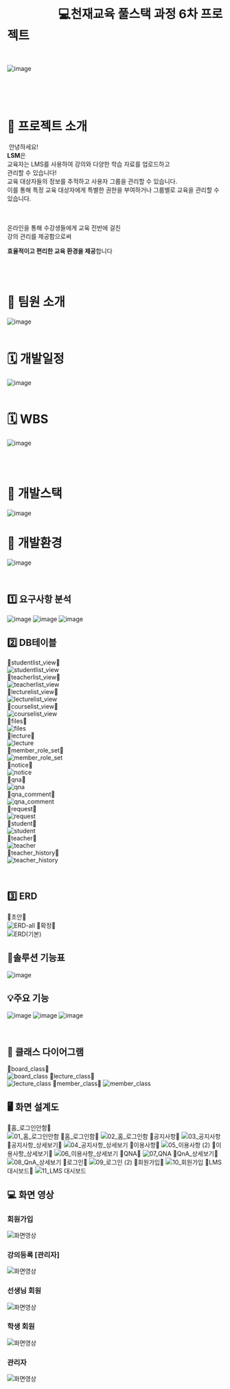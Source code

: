 # &nbsp;&nbsp;&nbsp;&nbsp;&nbsp;&nbsp;&nbsp;&nbsp;&nbsp;&nbsp;&nbsp;&nbsp;&nbsp;&nbsp;&nbsp;&nbsp;&nbsp;&nbsp;💻천재교육 풀스택 과정 6차 프로젝트 
<br/>

![image](https://github.com/dongsoopdev/team26/assets/65212187/9b4a2dda-f58a-4f6a-90a9-d28872cfe38e)



&nbsp;&nbsp;&nbsp;&nbsp;&nbsp;&nbsp;&nbsp;&nbsp;&nbsp;&nbsp;&nbsp;&nbsp;&nbsp;&nbsp;&nbsp;&nbsp;&nbsp;&nbsp;&nbsp;&nbsp;&nbsp;&nbsp;&nbsp;&nbsp;&nbsp;&nbsp;&nbsp;&nbsp;&nbsp;&nbsp;&nbsp;&nbsp;&nbsp;&nbsp;&nbsp;&nbsp;&nbsp;&nbsp;&nbsp;&nbsp;&nbsp;&nbsp;&nbsp;&nbsp;&nbsp;&nbsp;&nbsp;&nbsp;&nbsp;&nbsp;&nbsp;&nbsp;&nbsp;&nbsp;&nbsp;&nbsp;&nbsp;&nbsp;&nbsp;&nbsp;
​
<br/><br/>
​
# 📂 프로젝트 소개 
​
안녕하세요! <br/>
**LSM**은 <br/>
교육자는 LMS를 사용하여 강의와 다양한 학습 자료를 업로드하고 <br/>
관리할 수 있습니다!<br/>
교육 대상자들의 정보를 추적하고 사용자 그룹을 관리할 수 있습니다. <br/>
이를 통해 특정 교육 대상자에게 특별한 권한을 부여하거나 
그룹별로 교육을 관리할 수 있습니다. <br/>


​<br/><br/>
온라인을 통해 수강생들에게 교육 전반에 걸친 <br/>
강의 관리를 제공함으로써 <br/>

**효율적이고 편리한 교육 환경을 제공**합니다
 <br/> <br/>
 

<br/>



  # 👤 팀원 소개
![image](https://github.com/dongsoopdev/team26/assets/65212187/da0ef67a-60dd-4dad-9dfc-a527d2cc091b)
​
<br/>
​
# 🗓 개발일정
![image](https://github.com/dongsoopdev/team26/assets/65212187/bab377c1-3f45-4eb7-bda5-046f35b87f3f)
<br/>
​
# 🗓 WBS
![image](https://github.com/dongsoopdev/team26/assets/65212187/245b2d73-5555-4148-8304-5015736546f7)

<br/>
​

#  🔨 개발스택
![image](https://github.com/dongsoopdev/team26/assets/65212187/6384ad57-b657-4915-8baf-d990f83ed0e0)
#  🔨 개발환경
![image](https://github.com/dongsoopdev/team26/assets/65212187/ead6d710-24be-49eb-b458-6f91e01dfa04)


<br/>

## 1️⃣ 요구사항 분석
![image](https://github.com/dongsoopdev/team26/assets/65212187/f9459fb5-76e7-48d7-8071-3d5d2412a1fb)
![image](https://github.com/dongsoopdev/team26/assets/65212187/a753375e-f019-4d57-8989-fdfce05b980b)
![image](https://github.com/dongsoopdev/team26/assets/65212187/3d720783-fda4-4798-9255-383bbc2d5e63)

## 2️⃣ DB테이블
🔹studentlist_view🔹<br/>
![studentlist_view](https://github.com/dongsoopdev/team26/assets/65212187/67134438-8981-408d-996f-b04817fd08dc)<br/>
🔹teacherlist_view🔹<br/>
![teacherlist_view](https://github.com/dongsoopdev/team26/assets/65212187/95448f5f-a0d9-4688-8d16-a5b88a60cba7)<br/>
🔹lecturelist_view🔹<br/>
![lecturelist_view](https://github.com/dongsoopdev/team26/assets/65212187/b4373b45-918c-4f27-a96e-2a93437d2984)<br/>
🔹courselist_view🔹<br/>
![courselist_view](https://github.com/dongsoopdev/team26/assets/65212187/754aa964-3b83-4ec6-b809-e3b2d770a5b4)<br/>
🔹files🔹<br/>
![files](https://github.com/dongsoopdev/team26/assets/65212187/98a789e3-9b68-450c-8541-3bc9067902ae)<br/>
🔹lecture🔹<br/>
![lecture](https://github.com/dongsoopdev/team26/assets/65212187/b59d7ab9-505c-4753-84fd-6387c421ebc3)<br/>
🔹member_role_set🔹<br/>
![member_role_set](https://github.com/dongsoopdev/team26/assets/65212187/9ce7083f-37b6-4680-a010-63641d4d90df)<br/>
🔹notice🔹<br/>
![notice](https://github.com/dongsoopdev/team26/assets/65212187/cee9a9d6-c5a3-4a9b-810f-c0fbce64fb1d)<br/>
🔹qna🔹<br/>
![qna](https://github.com/dongsoopdev/team26/assets/65212187/e9f77f75-d133-4e25-b89e-9cf7dd950fcd)<br/>
🔹qna_comment🔹<br/>
![qna_comment](https://github.com/dongsoopdev/team26/assets/65212187/52841c27-8713-4ed7-be5b-b5762811a055)<br/>
🔹request🔹<br/>
![request](https://github.com/dongsoopdev/team26/assets/65212187/0de67b8e-067d-46d7-a242-8e08bb040a11)<br/>
🔹student🔹<br/>
![student](https://github.com/dongsoopdev/team26/assets/65212187/141c3a46-ffcd-4758-93aa-9e954a5ebf1e)<br/>
🔹teacher🔹<br/>
![teacher](https://github.com/dongsoopdev/team26/assets/65212187/27983ad4-0663-4fc4-8b3d-25203a737ba2)<br/>
🔹teacher_history🔹<br/>
![teacher_history](https://github.com/dongsoopdev/team26/assets/65212187/019881e5-5398-4246-9e29-0df5b3885c23)<br/>

<br/>


## 3️⃣ ERD
🔹초안🔹  
![ERD-all](https://github.com/dongsoopdev/team26/assets/65212187/f96908b2-b57b-4f16-882a-4c8da7d58b69)
🔹확정🔹  
![ERD(기본)](https://github.com/dongsoopdev/team26/assets/65212187/8669f29a-5e7b-446b-8b90-8f0006a40e12)

## 🔎솔루션 기능표
![image](https://github.com/dongsoopdev/team26/assets/65212187/431f4835-579d-4985-89a7-66ccbb540c4d)

## 💡주요 기능
![image](https://github.com/dongsoopdev/team26/assets/65212187/0443706b-4ab6-4178-bd27-bc18255b7c4d)
![image](https://github.com/dongsoopdev/team26/assets/65212187/e0787857-b519-4dc4-b933-33d48ae9ac78)
![image](https://github.com/dongsoopdev/team26/assets/65212187/d18a370c-c608-4403-96ab-f660b135311f)


<br/>

## 📐  클래스 다이어그램
🔹board_class🔹  
![board_class](https://github.com/dongsoopdev/team26/assets/65212187/59288ee3-0f73-4b99-9a34-38e83b7dfa90)
🔹lecture_class🔹  
![lecture_class](https://github.com/dongsoopdev/team26/assets/65212187/438855a4-292b-44d7-a702-08265e6f566b)
🔹member_class🔹 
![member_class](https://github.com/dongsoopdev/team26/assets/65212187/077972be-e9a2-4a5d-83df-37bb6c6caca9)

## 🖥 화면 설계도
🔹홈_로그인안함🔹  
![01_홈_로그인안함](https://github.com/dongsoopdev/team26/assets/65212187/c61713a9-d7d9-488c-97ed-9b8ec20c1f8b)
🔹홈_로그인함🔹
![02_홈_로그인함](https://github.com/dongsoopdev/team26/assets/65212187/5dda97f2-94eb-417b-90cd-dd0005817a0a)
🔹공지사항🔹
![03_공지사항](https://github.com/dongsoopdev/team26/assets/65212187/f7f97c59-bc57-4184-99b2-8eca4aca6612)
🔹공지사항_상세보기🔹
![04_공지사항_상세보기](https://github.com/dongsoopdev/team26/assets/65212187/7c1683df-b4d0-46bb-a13f-c26296082b2d)
🔹이용사항🔹
![05_이용사항 (2)](https://github.com/dongsoopdev/team26/assets/65212187/80fd4868-f56c-4d48-9c68-181ab985d0f9)
🔹이용사항_상세보기🔹
![06_이용사항_상세보기](https://github.com/dongsoopdev/team26/assets/65212187/3d98215a-64f1-4524-a35a-e3dc3de48570)
🔹QNA🔹
![07_QNA](https://github.com/dongsoopdev/team26/assets/65212187/d4801867-11c2-46be-86dc-263e31a3794e)
🔹QnA_상세보기🔹
![08_QnA_상세보기](https://github.com/dongsoopdev/team26/assets/65212187/8693dcd8-35bf-4509-886c-89822a812c64)
🔹로그인🔹
![09_로그인 (2)](https://github.com/dongsoopdev/team26/assets/65212187/55a807f9-f2ca-4a48-89fd-47ac993ecfc4)
🔹회원가입🔹
![10_회원가입](https://github.com/dongsoopdev/team26/assets/65212187/0fed1ea1-d888-49c3-b3e1-677d23bb0010)
🔹LMS 대시보드🔹
![11_LMS 대시보드](https://github.com/dongsoopdev/team26/assets/65212187/14e1c64c-88f4-4594-9358-d9b571ff0a7e)


##  💻 화면 영상

### 회원가입
![화면영상](./gif/join.gif)

### 강의등록 [관리자]
![화면영상](./gif/courese.gif)

### 선생님 회원
![화면영상](./gif/teacher.gif)

### 학생 회원
![화면영상](./gif/student.gif)

### 관리자
![화면영상](./gif/admin.gif)


​
